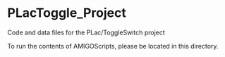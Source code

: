 # PLacToggle_Project
Code and data files for the PLac/ToggleSwitch project

To run the contents of AMIGOScripts, please be located in this directory. 
